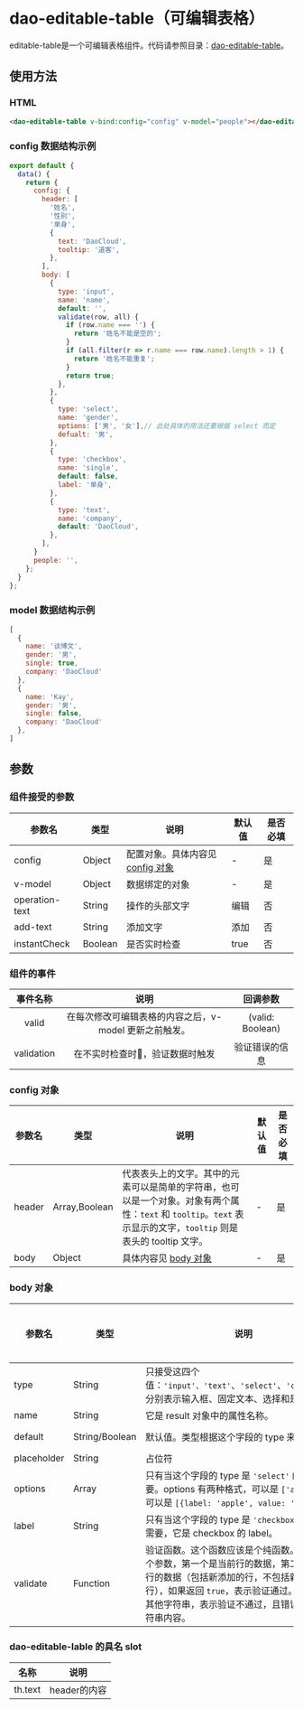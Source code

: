 # dao-editable-table（可编辑表格）

editable-table是一个可编辑表格组件。代码请参照目录：[dao-editable-table](../src/components/dao-editable-table)。

## 使用方法

### HTML

```HTML
<dao-editable-table v-bind:config="config" v-model="people"></dao-editable-table>
```

### config 数据结构示例
```JavaScript
export default {
  data() {
    return {
      config: {
        header: [
          '姓名',
          '性别',
          '单身',
          {
            text: 'DaoCloud',
            tooltip: '道客',
          },
        ],
        body: [
          {
            type: 'input',
            name: 'name',
            default: '',
            validate(row, all) {
              if (row.name === '') {
                return '姓名不能是空的';
              }
              if (all.filter(r => r.name === row.name).length > 1) {
                return '姓名不能重复';
              }
              return true;
            },
          },
          {
            type: 'select',
            name: 'gender',
            options: ['男', '女'],// 此处具体的用法还要根据 select 而定
            defualt: '男',
          },
          {
            type: 'checkbox',
            name: 'single',
            default: false,
            label: '单身',
          },
          {
            type: 'text',
            name: 'company',
            default: 'DaoCloud',
          },
        ],
      }
      people: '',
    };
  }
};
```

### model 数据结构示例
```JavaScript
[
  {
    name: '谈博文',
    gender: '男',
    single: true,
    company: 'DaoCloud'
  },
  {
    name: 'Kay',
    gender: '男',
    single: false,
    company: 'DaoCloud'
  },
]
```

## 参数

### 组件接受的参数 

| 参数名     | 类型     | 说明                                 | 默认值  | 是否必填 |
| ------- | ------ | ---------------------------------- | ---- | ---- |
| config  | Object | 配置对象。具体内容见 [config 对象](#config-对象) | -    | 是    |
| v-model | Object | 数据绑定的对象                            | -    | 是    |
| operation-text | String | 操作的头部文字                            | 编辑    | 否    |
| add-text | String | 添加文字                            | 添加   | 否    |
| instantCheck | Boolean | 是否实时检查                            | true   | 否    |

### 组件的事件
| 事件名称 | 说明 | 回调参数 |
|:-------:|:---:|:-------:|
| valid | 在每次修改可编辑表格的内容之后，v-model 更新之前触发。 | (valid: Boolean) |
| validation | 在不实时检查时，验证数据时触发 | 验证错误的信息 |

### config 对象

| 参数名    | 类型     | 说明                                       | 默认值  | 是否必填 |
| ------ | ------ | ---------------------------------------- | ---- | ---- |
| header | Array,Boolean  | 代表表头上的文字。其中的元素可以是简单的字符串，也可以是一个对象。对象有两个属性：`text` 和 `tooltip`。`text` 表示显示的文字，`tooltip` 则是表头的 tooltip 文字。 | -    | 是    |
| body   | Object | 具体内容见 [body 对象](#body-对象)                | -    | 是    |

### body 对象

| 参数名      | 类型             | 说明                                       | 默认值            | 是否必填 |
| -------- | -------------- | ---------------------------------------- | -------------- | ---- |
| type     | String         | 只接受这四个值：`'input'、'text'`、`'select'`、`'checkbox'`。分别表示输入框、固定文本、选择和是非题。 | -              | 是    |
| name     | String         | 它是 result 对象中的属性名称。                      | -              | 是    |
| default  | String/Boolean | 默认值。类型根据这个字段的 type 来决定。                  | `''` 和 `false` | 否    |
| placeholder  | String | 占位符                  | `''` | 否    |
| options  | Array          | 只有当这个字段的 type 是 `'select'` 的时候才需要。options 有两种格式，可以是 `['apple']`，也可以是 `[{label: 'apple', value: '苹果'}]`。 | -              | 否    |
| label    | String         | 只有当这个字段的 type 是 `'checkbox'` 的时候才需要，它是 checkbox 的 label。 | -              | 否    |
| validate | Function       | 验证函数。这个函数应该是个纯函数。它接受两个参数，第一个是当前行的数据，第二个是所有行的数据（包括新添加的行，不包括新删除的行），如果返回 `true`，表示验证通过。如果返回其他字符串，表示验证不通过，且错误信息是字符串内容。 | -              | 否    |

### dao-editable-lable 的具名 slot
名称 | 说明
-|-
 th.text | header的内容

